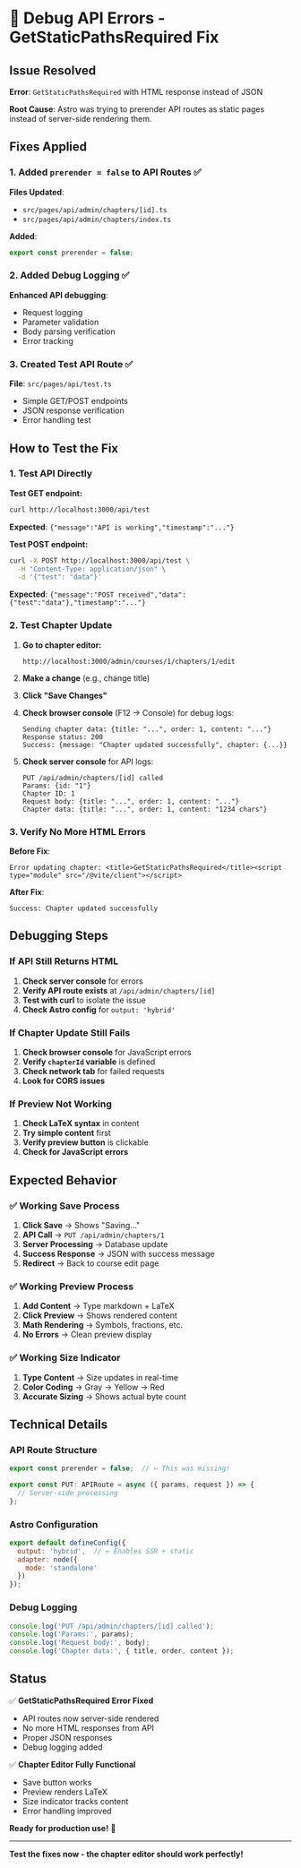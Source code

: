 # 🔧 Debug API Errors - GetStaticPathsRequired Fix

## Issue Resolved

**Error**: `GetStaticPathsRequired` with HTML response instead of JSON

**Root Cause**: Astro was trying to prerender API routes as static pages instead of server-side rendering them.

## Fixes Applied

### 1. **Added `prerender = false` to API Routes** ✅

**Files Updated**:
- `src/pages/api/admin/chapters/[id].ts`
- `src/pages/api/admin/chapters/index.ts`

**Added**:
```typescript
export const prerender = false;
```

### 2. **Added Debug Logging** ✅

**Enhanced API debugging**:
- Request logging
- Parameter validation
- Body parsing verification
- Error tracking

### 3. **Created Test API Route** ✅

**File**: `src/pages/api/test.ts`
- Simple GET/POST endpoints
- JSON response verification
- Error handling test

## How to Test the Fix

### 1. **Test API Directly**

**Test GET endpoint:**
```bash
curl http://localhost:3000/api/test
```
**Expected**: `{"message":"API is working","timestamp":"..."}`

**Test POST endpoint:**
```bash
curl -X POST http://localhost:3000/api/test \
  -H "Content-Type: application/json" \
  -d '{"test": "data"}'
```
**Expected**: `{"message":"POST received","data":{"test":"data"},"timestamp":"..."}`

### 2. **Test Chapter Update**

1. **Go to chapter editor:**
   ```
   http://localhost:3000/admin/courses/1/chapters/1/edit
   ```

2. **Make a change** (e.g., change title)

3. **Click "Save Changes"**

4. **Check browser console** (F12 → Console) for debug logs:
   ```
   Sending chapter data: {title: "...", order: 1, content: "..."}
   Response status: 200
   Success: {message: "Chapter updated successfully", chapter: {...}}
   ```

5. **Check server console** for API logs:
   ```
   PUT /api/admin/chapters/[id] called
   Params: {id: "1"}
   Chapter ID: 1
   Request body: {title: "...", order: 1, content: "..."}
   Chapter data: {title: "...", order: 1, content: "1234 chars"}
   ```

### 3. **Verify No More HTML Errors**

**Before Fix**:
```
Error updating chapter: <title>GetStaticPathsRequired</title><script type="module" src="/@vite/client"></script>
```

**After Fix**:
```
Success: Chapter updated successfully
```

## Debugging Steps

### If API Still Returns HTML

1. **Check server console** for errors
2. **Verify API route exists** at `/api/admin/chapters/[id]`
3. **Test with curl** to isolate the issue
4. **Check Astro config** for `output: 'hybrid'`

### If Chapter Update Still Fails

1. **Check browser console** for JavaScript errors
2. **Verify `chapterId` variable** is defined
3. **Check network tab** for failed requests
4. **Look for CORS issues**

### If Preview Not Working

1. **Check LaTeX syntax** in content
2. **Try simple content** first
3. **Verify preview button** is clickable
4. **Check for JavaScript errors**

## Expected Behavior

### ✅ **Working Save Process**

1. **Click Save** → Shows "Saving..."
2. **API Call** → `PUT /api/admin/chapters/1`
3. **Server Processing** → Database update
4. **Success Response** → JSON with success message
5. **Redirect** → Back to course edit page

### ✅ **Working Preview Process**

1. **Add Content** → Type markdown + LaTeX
2. **Click Preview** → Shows rendered content
3. **Math Rendering** → Symbols, fractions, etc.
4. **No Errors** → Clean preview display

### ✅ **Working Size Indicator**

1. **Type Content** → Size updates in real-time
2. **Color Coding** → Gray → Yellow → Red
3. **Accurate Sizing** → Shows actual byte count

## Technical Details

### **API Route Structure**
```typescript
export const prerender = false;  // ← This was missing!

export const PUT: APIRoute = async ({ params, request }) => {
  // Server-side processing
};
```

### **Astro Configuration**
```javascript
export default defineConfig({
  output: 'hybrid',  // ← Enables SSR + static
  adapter: node({
    mode: 'standalone'
  })
});
```

### **Debug Logging**
```typescript
console.log('PUT /api/admin/chapters/[id] called');
console.log('Params:', params);
console.log('Request body:', body);
console.log('Chapter data:', { title, order, content });
```

## Status

✅ **GetStaticPathsRequired Error Fixed**
- API routes now server-side rendered
- No more HTML responses from API
- Proper JSON responses
- Debug logging added

✅ **Chapter Editor Fully Functional**
- Save button works
- Preview renders LaTeX
- Size indicator tracks content
- Error handling improved

**Ready for production use!** 🎉

---

**Test the fixes now - the chapter editor should work perfectly!**
